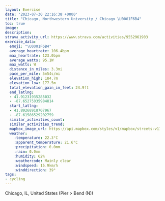 ```yaml
---
layout: Exercise
date: '2023-07-30 22:16:38 +0000'
title: "Chicago, Northwestern University / Chicago \U0001F6B4"
toc: true
image:
description:
strava_activity_url: https://www.strava.com/activities/9552961903
exercise_data:
  emoji: "\U0001F6B4"
  average_heartrate: 106.4bpm
  max_heartrate: 123.0bpm
  average_watts: 95.1W
  max_watts: W
  distance_in_miles: 3.3mi
  pace_per_mile: 5m54s/mi
  elevation_high: 184.7m
  elevation_low: 177.5m
  total_elevation_gain_in_feet: 24.9ft
  end_latlng:
  - 41.91231935285032
  - -87.65275035984814
  start_latlng:
  - 41.89268918707967
  - -87.61586529202759
  similar_activities_count:
  similar_activities_trend:
  mapbox_image_url: https://api.mapbox.com/styles/v1/mapbox/streets-v11/static/path-5+787af2-1.0(mdu~FzgwuOEe%40CCE%3FGD%40B%40A%40I%40y%40LmCHIRE%60%40%3FBICMQQ%5DO%5DEQFIJK%60AKNwAv%40u%40r%40gExCaN~HaDtBwHpEiGjDw%40XQv%40Yr%40Id%40IfAUnEKbASpAe%40tAi%40bAq%40%7C%40%5BVYPm%40V%7BB%60%40kCl%40cFvA%7BBh%40cEv%40%7DGjAy%40By%40HiBH%7BA%40oAMUIk%40%5De%40MEBIZKRg%40r%40GRCVDxBILs%40%60%40ONo%40rAMb%40e%40pFSbAO~%40AZ%40l%40GVC%5EAn%40MVGf%40K%5EUb%40CJNnC%3Fx%40Ev%40Aj%40INo%40XGJLt%40JNAp%40KrAA%7C%40%40hCBt%40HbTAl%40Gb%40APBvBArEDhABdNAXELEBOBwCNOFGDGTAx%40%3FrBVph%40),pin-s-s+e5b22e(-87.61486,41.89271),pin-s-f+89ae00(-87.65126000000004,41.91379999999998)/auto/800x800?access_token=pk.eyJ1Ijoiam9zaGJlY2ttYW4iLCJhIjoiY205eWR2aDd1MWZ6djJrbXc4a3M0bWZleiJ9.XiG9OWkNcZk2QzjJbxLB4A
  weather:
    :temperature: 22.3°C
    :apparent_temperature: 21.6°C
    :precipitation: 0.0mm
    :rain: 0.0mm
    :humidity: 62%
    :weathercode: Mainly clear
    :windspeed: 15.9km/h
    :winddirection: 39°
tags:
- cycling
---
```

Chicago, IL, United States (Pier > Bend (N))
